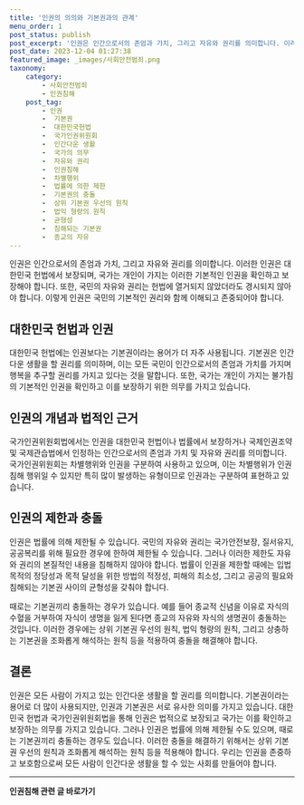 ```yaml
---
title: '인권의 의의와 기본권과의 관계'
menu_order: 1
post_status: publish
post_excerpt: '인권은 인간으로서의 존엄과 가치, 그리고 자유와 권리를 의미합니다. 이러한 인권은 대한민국 헌법에서 보장되며, 국가는 개인이 가지는 이러한 기본적인 인권을 확인하고 보장해야 합니다. 또한, 국민의 자유와 권리는 헌법에 열거되지 않았더라도 경시되지 않아야 합니다. 이렇게 인권은 국민의 기본적인 권리와 함께 이해되고 존중되어야 합니다.'
post_date: 2023-12-04 01:27:38
featured_image: _images/사회안전범죄.png
taxonomy:
    category:
        - 사회안전범죄
        - 인권침해
    post_tag:
        - 인권
        -  기본권
        -  대한민국헌법
        -  국가인권위원회
        -  인간다운 생활
        -  국가의 의무
        -  자유와 권리
        -  인권침해
        -  차별행위
        -  법률에 의한 제한
        -  기본권의 충돌
        -  상위 기본권 우선의 원칙
        -  법익 형량의 원칙
        -  균형성
        -  침해되는 기본권
        -  종교의 자유
---
```



인권은 인간으로서의 존엄과 가치, 그리고 자유와 권리를 의미합니다. 이러한 인권은 대한민국 헌법에서 보장되며, 국가는 개인이 가지는 이러한 기본적인 인권을 확인하고 보장해야 합니다. 또한, 국민의 자유와 권리는 헌법에 열거되지 않았더라도 경시되지 않아야 합니다. 이렇게 인권은 국민의 기본적인 권리와 함께 이해되고 존중되어야 합니다.

## 대한민국 헌법과 인권

대한민국 헌법에는 인권보다는 기본권이라는 용어가 더 자주 사용됩니다. 기본권은 인간다운 생활을 할 권리를 의미하며, 이는 모든 국민이 인간으로서의 존엄과 가치를 가지며 행복을 추구할 권리를 가지고 있다는 것을 말합니다. 또한, 국가는 개인이 가지는 불가침의 기본적인 인권을 확인하고 이를 보장하기 위한 의무를 가지고 있습니다.

## 인권의 개념과 법적인 근거

국가인권위원회법에서는 인권을 대한민국 헌법이나 법률에서 보장하거나 국제인권조약 및 국제관습법에서 인정하는 인간으로서의 존엄과 가치 및 자유와 권리를 의미합니다. 국가인권위원회는 차별행위와 인권을 구분하여 사용하고 있으며, 이는 차별행위가 인권침해 행위일 수 있지만 특히 많이 발생하는 유형이므로 인권과는 구분하여 표현하고 있습니다.

## 인권의 제한과 충돌

인권은 법률에 의해 제한될 수 있습니다. 국민의 자유와 권리는 국가안전보장, 질서유지, 공공복리를 위해 필요한 경우에 한하여 제한될 수 있습니다. 그러나 이러한 제한도 자유와 권리의 본질적인 내용을 침해하지 않아야 합니다. 법률이 인권을 제한할 때에는 입법목적의 정당성과 목적 달성을 위한 방법의 적정성, 피해의 최소성, 그리고 공공의 필요와 침해되는 기본권 사이의 균형성을 갖춰야 합니다.

때로는 기본권끼리 충돌하는 경우가 있습니다. 예를 들어 종교적 신념을 이유로 자식의 수혈을 거부하여 자식이 생명을 잃게 된다면 종교의 자유와 자식의 생명권이 충돌하는 것입니다. 이러한 경우에는 상위 기본권 우선의 원칙, 법익 형량의 원칙, 그리고 상충하는 기본권을 조화롭게 해석하는 원칙 등을 적용하여 충돌을 해결해야 합니다.

## 결론

인권은 모든 사람이 가지고 있는 인간다운 생활을 할 권리를 의미합니다. 기본권이라는 용어로 더 많이 사용되지만, 인권과 기본권은 서로 유사한 의미를 가지고 있습니다. 대한민국 헌법과 국가인권위원회법을 통해 인권은 법적으로 보장되고 국가는 이를 확인하고 보장하는 의무를 가지고 있습니다. 그러나 인권은 법률에 의해 제한될 수도 있으며, 때로는 기본권끼리 충돌하는 경우도 있습니다. 이러한 충돌을 해결하기 위해서는 상위 기본권 우선의 원칙과 조화롭게 해석하는 원칙 등을 적용해야 합니다. 우리는 인권을 존중하고 보호함으로써 모든 사람이 인간다운 생활을 할 수 있는 사회를 만들어야 합니다.
<!-- wp:separator -->
<hr class="wp-block-separator has-alpha-channel-opacity"/>
<!-- /wp:separator -->

<!-- wp:group {"backgroundColor":"base","layout":{"type":"constrained"}} -->
<div class="wp-block-group has-base-background-color has-background"><!-- wp:paragraph {"align":"center","fontSize":"medium"} -->
<p class="has-text-align-center has-large-font-size"><strong>인권침해 관련 글 바로가기</strong></p>
<!-- /wp:paragraph -->


<!-- wp:latest-posts
{"categories":[{"id":31085,"count":19,"description":"","link":"https://uknowlaw.com/category/%ec%9d%b8%ea%b6%8c%ec%b9%a8%ed%95%b4/","name":"인권침해","slug":"인권침해","taxonomy":"category","parent":0,"meta":[],"_links":{"self":[{"href":"https://uknowlaw.com/wp-json/wp/v2/categories/31085"}],"collection":[{"href":"https://uknowlaw.com/wp-json/wp/v2/categories"}],"about":[{"href":"https://uknowlaw.com/wp-json/wp/v2/taxonomies/category"}],"wp:post_type":[{"href":"https://uknowlaw.com/wp-json/wp/v2/posts?categories=31085"}],"curies":[{"name":"wp","href":"https://api.w.org/{rel}","templated":true}]}}],"postsToShow":100,"excerptLength":28,"postLayout":"grid","columns":2,"featuredImageAlign":"left","featuredImageSizeSlug":"large","fontSize":"small"} /--></div>
<!-- /wp:group -->